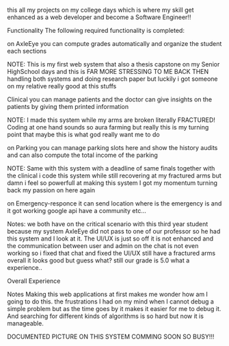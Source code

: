 
this all my projects on my college days which is where my skill get enhanced as a web developer and become a Software Engineer!!


Functionality
The following required functionality is completed:

on AxleEye you can compute grades automatically and organize the student each sections

NOTE:
This is my first web system that also a thesis capstone on my Senior HighSchool days and this is FAR MORE STRESSING TO ME BACK THEN handling both systems and doing research paper but luckily i got someone on my relative really good at this stuffs 

Clinical you can manage patients and the doctor can give insights on the patients by giving them printed information

NOTE:
I made this system while my arms are broken literally FRACTURED! Coding at one hand sounds so aura farming but really this is my turning point that maybe this is what god really want me to do

on Parking you can manage parking slots here and show the history audits and can also compute the total income of the parking

NOTE:
Same with this system with a deadline of same finals together with the clinical i code this system while still recovering at my fractured arms but damn i feel so powerfull at making this system I got my momentum turning back my passion on here again

on Emergency-responce it can send location where is the emergency is and it got working google api have a community etc...

Notes:
we both have on the critical scenario with this third year student because my system AxleEye did not pass to one of our professor so he had this system and I look at it. The UI/UX is just so off it is not enhanced and the communication between user and admin on the chat is not even working so i fixed that chat and fixed the UI/UX still have a fractured arms overall it looks good but guess what? still our grade is 5.0 what a experience..

Overall Experience

Notes
Making this web applications at first makes me wonder how am I going to do this. the frustrations I had on my mind when I cannot debug
a simple problem but as the time goes by it makes it easier for me to debug it. And searching for different kinds of algorithms is so hard but now it is manageable.

DOCUMENTED PICTURE ON THIS SYSTEM COMMING SOON SO BUSY!!!


